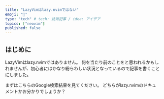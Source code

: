 ```yaml
---
title: "LazyVimはlazy.nvimではない"
emoji: "🔰"
type: "tech" # tech: 技術記事 / idea: アイデア
topics: ["neovim"]
published: false
---
```


## はじめに

LazyVimはlazy.nvimではありません。
何を当たり前のことをと思われるかもしれませんが、初心者にはかなり紛らわしい状況となっているので記事を書くことにしました。

まずはこちらのGoogle検索結果を見てください。
どちらがlazy.nvimのドキュメントかお分かりでしょうか？
